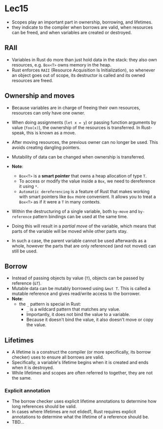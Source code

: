 # Lec15
+ Scopes play an important part in ownership, borrowing, and lifetimes. 
+ they indicate to the compiler when borrows are valid, when resources can be freed, and when variables are created or destroyed.


## RAll
+ Variables in Rust do more than just hold data in the stack: they also own resources, e.g. `Box<T>` owns memory in the heap. 
+ Rust enforces `RAII` (Resource Acquisition Is Initialization), so whenever an object goes out of scope, its destructor is called and its owned resources are freed.

## Ownership and moves
+ Because variables are in charge of freeing their own resources, resources can only have one owner. 
+ When doing assignments (`let x = y`) or passing function arguments by value (`foo(x)`), the ownership of the resources is transferred. In Rust-speak, this is known as a move.
+ After moving resources, the previous owner can no longer be used. This avoids creating dangling pointers.

+ Mutability of data can be changed when ownership is transferred.
+ **Note**: 
    + `Box<T>` is a **smart pointer** that owns a heap allocation of type `T`.
    + To access or modify the value inside a `Box`, we need to dereference it using `*`.
    + `Automatic dereferencing` is a feature of Rust that makes working with smart pointers like `Box` more convenient. It allows you to treat a `Box<T>` as if it were a `T` in many contexts.

+ Within the destructuring of a single variable, both `by-move` and `by-reference` pattern bindings can be used at the same time.
+ Doing this will result in a *partial move* of the variable, which means that parts of the variable will be moved while other parts stay.
+ In such a case, the parent variable cannot be used afterwards as a whole, however the parts that are only referenced (and not moved) can still be used.

## Borrow
+ Instead of passing objects by value (`T`), objects can be passed by reference (`&T`).
+ Mutable data can be mutably borrowed using `&mut T`. This is called a mutable reference and gives read/write access to the borrower.
+ **Note**:
    +  the `_` pattern is special in Rust:
        + `_` is a wildcard pattern that matches any value.
        + Importantly, it does not bind the value to a variable.
        + Because it doesn't bind the value, it also doesn't move or copy the value.
## Lifetimes
+ A lifetime is a construct the compiler (or more specifically, its borrow checker) uses to ensure all borrows are valid.
+ Specifically, a variable's lifetime begins when it is created and ends when it is destroyed. 
+ While lifetimes and scopes are often referred to together, they are not the same.
### Explicit annotation
+ The borrow checker uses explicit lifetime annotations to determine how long references should be valid.
+ In cases where lifetimes are not elided1, Rust requires explicit annotations to determine what the lifetime of a reference should be. 
+ TBD...